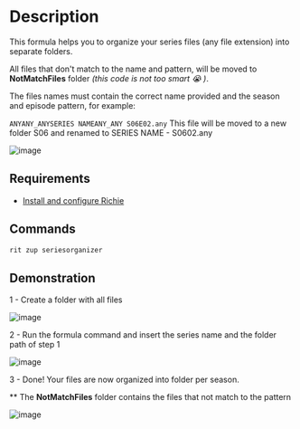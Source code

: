 # Description

This formula helps you to organize your series files (any file extension) into separate folders.

All files that don't match to the name and pattern, will be moved to **NotMatchFiles** folder _(this code is not too smart 😭 )_.

The files names must contain the correct name provided and the season and episode pattern, for example:

```ANYANY_ANYSERIES NAMEANY_ANY S06E02.any```
This file will be moved to a new folder S06 and renamed to SERIES NAME - S0602.any 

![image](https://user-images.githubusercontent.com/49722795/123515722-fcbe2b00-d66e-11eb-8b18-a28898434ed2.png)

## Requirements

- [Install and configure Richie](https://docs.ritchiecli.io/v2.11/getting-started/)

## Commands

```bash
rit zup seriesorganizer
```


## Demonstration

1 - Create a folder with all files

![image](https://user-images.githubusercontent.com/49722795/123515876-ad2c2f00-d66f-11eb-9c83-7bf0d57569eb.png)

2 - Run the formula command and insert the series name and the folder path of step 1

![image](https://user-images.githubusercontent.com/49722795/123515917-d64cbf80-d66f-11eb-8062-77014e8fe3f9.png)

3 - Done! Your files are now organized into folder per season.

** The **NotMatchFiles** folder contains the files that not match to the pattern 
 
![image](https://user-images.githubusercontent.com/49722795/123515963-26c41d00-d670-11eb-9e01-9a2ae7eef0fe.png)

